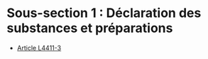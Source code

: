 # Sous-section 1 : Déclaration des substances et préparations

* [Article L4411-3](./LEGIARTI000025021354.md)
